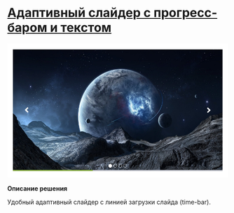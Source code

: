 # [Адаптивный слайдер с прогресс-баром и текстом](1/)
![alt-текст](1/img_md/ad4b3695a3.jpg "1")

**Описание решения**

Удобный адаптивный слайдер с линией загрузки слайда (time-bar).

